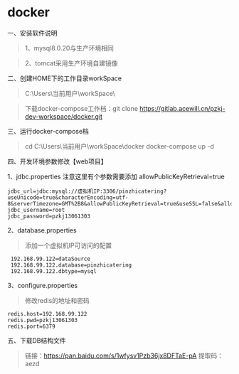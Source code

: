 # docker
一、安装软件说明

>  1、mysql8.0.20与生产环境相同

>  2、tomcat采用生产环境自建镜像

二、创建HOME下的工作目录workSpace

>  C:\Users\当前用户\workSpace\

>  下载docker-compose工作档：git clone https://gitlab.acewill.cn/pzkj-dev-workspace/docker.git

三、运行docker-compose档
> cd C:\Users\当前用户\workSpace\docker
> docker-compose up -d     


四、开发环境参数修改【web项目】

1、jdbc.properties
注意这里有个参数需要添加 allowPublicKeyRetrieval=true  
```
jdbc_url=jdbc:mysql://虚拟机IP:3306/pinzhicatering?useUnicode=true&characterEncoding=utf-8&serverTimezone=GMT%2B8&allowPublicKeyRetrieval=true&useSSL=false&allowMultiQueries=true
jdbc_username=root
jdbc_password=pzkj13061303
```



2、database.properties
> 添加一个虚拟机IP可访问的配置
```
 192.168.99.122=dataSource
 192.168.99.122.database=pinzhicatering
 192.168.99.122.dbtype=mysql
```



3、configure.properties
> 修改redis的地址和密码
```
redis.host=192.168.99.122
redis.pwd=pzkj13061303
redis.port=6379
```


五、下载DB结构文件
> 链接：https://pan.baidu.com/s/1wfysv1Pzb36jx8DFTaE-pA
> 提取码：aezd

